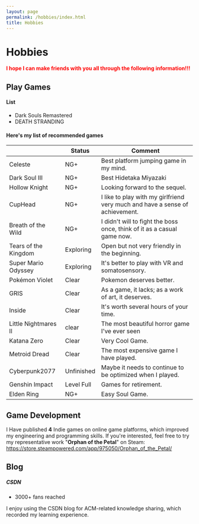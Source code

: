 ```yaml
---
layout: page
permalink: /hobbies/index.html
title: Hobbies
---
```


# Hobbies

**<font color='red'>I hope I can make friends with you all through the following information!!!</font>** 



## Play Games

#### List

- Dark Souls Remastered
- DEATH STRANDING

#### Here's my list of recommended games

|                      | Status     | Comment                                                      |
| -------------------- | ---------- | ------------------------------------------------------------ |
| Celeste              | NG+        | Best platform jumping game in my mind.                       |
| Dark Soul Ⅲ          | NG+        | Best Hidetaka Miyazaki                                       |
| Hollow Knight        | NG+        | Looking forward to the sequel.                               |
| CupHead              | NG+        | I like to play with my girlfriend very much and have a sense of achievement. |
| Breath of the Wild   | NG+        | I didn't will to fight the boss once, think of it as a casual game now. |
| Tears of the Kingdom | Exploring  | Open but not very friendly in the beginning.                 |
| Super Mario Odyssey  | Exploring  | It's better to play with VR and somatosensory.               |
| Pokémon Violet       | Clear      | Pokemon deserves better.                                     |
| GRIS                 | Clear      | As a game, it lacks; as a work of art, it deserves.          |
| Inside               | Clear      | It's worth several hours of your time.                       |
| Little Nightmares Ⅱ  | clear      | The most beautiful horror game I've ever seen                |
| Katana Zero          | Clear      | Very Cool Game.                                              |
| Metroid Dread        | Clear      | The most expensive game I have played.                       |
| Cyberpunk2077        | Unfinished | Maybe it needs to continue to be optimized when I played.    |
| Genshin Impact       | Level Full | Games for retirement.                                        |
| Elden Ring           | NG+        | Easy Soul Game.                                              |





## Game Development

I Have published **4**  Indie games on online game platforms, which improved my engineering and programming skills. If you're interested, feel free to try my representative work "**Orphan of the Petal**" on Steam: https://store.steampowered.com/app/975050/Orphan_of_the_Petal/



## Blog

##### CSDN

- 3000+ fans reached

I enjoy using the CSDN blog for ACM-related knowledge sharing, which recorded my learning experience.

